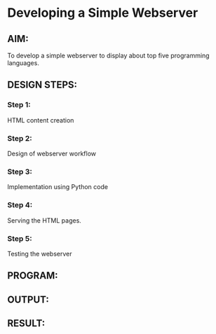 # Developing a Simple Webserver

## AIM:
To develop a simple webserver to display about top five programming languages.

## DESIGN STEPS:

### Step 1: 

HTML content creation

### Step 2:

Design of webserver workflow

### Step 3:

Implementation using Python code

### Step 4:

Serving the HTML pages.

### Step 5:

Testing the webserver

## PROGRAM:

## OUTPUT:

## RESULT:
